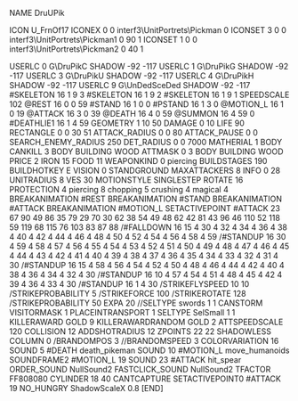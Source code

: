 NAME DruUPik

ICON U_FrnOf17
ICONEX 0 0 interf3\UnitPortrets\Pickman 0
ICONSET 3 0 0 interf3\UnitPortrets\Pickman1 0 90 1
ICONSET 1 0 0 interf3\UnitPortrets\Pickman2 0 40 1

USERLC 			0 G\DruPikC SHADOW -92 -117
USERLC 			1 G\DruPikG SHADOW -92 -117
USERLC 			3 G\DruPikU SHADOW -92 -117
USERLC 			4 G\DruPikH SHADOW -92 -117
USERLC 			9 G\UnDedSceDed SHADOW -92 -117
#SKELETON               16 1 9 3
#SKELETON               16 1 9 2
#SKELETON               16 1 9 1
SPEEDSCALE 102
@REST      16 0 0 59
#STAND     16 1 0 0
#PSTAND    16 1 3 0
@MOTION_L  16 1 0 19
@ATTACK    16 3 0 39
@DEATH     16 4 0 59
@SUMMON    16 4 59 0
#DEATHLIE1 16 1 4 59
GEOMETRY 1 10 50
DAMAGE   0 10
LIFE     90
RECTANGLE 0 0 30 51
ATTACK_RADIUS 0 0 80
ATTACK_PAUSE 0 0
SEARCH_ENEMY_RADIUS 250
DET_RADIUS 0 0 7000
MATHERIAL 1 BODY
CANKILL 3 BODY BUILDING WOOD 
ATTMASK 0 3 BODY BUILDING WOOD 
PRICE 2 IRON 15 FOOD 11
WEAPONKIND 0 piercing
BUILDSTAGES 190
BUILDHOTKEY E
VISION 0
STANDGROUND
MAXATTACKERS 8
INFO 0 28
UNITRADIUS 8
VES 30
MOTIONSTYLE SINGLESTEP
ROTATE 16
PROTECTION 4 piercing 8 chopping 5 crushing 4 magical 4
BREAKANIMATION #REST
BREAKANIMATION #STAND
BREAKANIMATION #ATTACK
BREAKANIMATION #MOTION_L
SETACTIVEPOINT #ATTACK 23 67 90 49 86 35 79 29 70 30 62 38 54 49 48 62 42 81 43 96 46 110 52 118 59 119 68 115 76 103 83 87 88
/#FALLDOWN 16 15 4 30 4 32 4 34 4 36 4 38 4 40 4 42 4 44 4 46 4 48 4 50 4 52 4 54 4 56 4 58 4 59
/#STANDUP 16 30 4 59 4 58 4 57 4 56 4 55 4 54 4 53 4 52 4 51 4 50 4 49 4 48 4 47 4 46 4 45 4 44 4 43 4 42 4 41 4 40 4 39 4 38 4 37 4 36 4 35 4 34 4 33 4 32 4 31 4 30
/#STANDUP 16 15 4 58 4 56 4 54 4 52 4 50 4 48 4 46 4 44 4 42 4 40 4 38 4 36 4 34 4 32 4 30
/#STANDUP 16 10  4 57  4 54  4 51  4 48  4 45  4 42  4 39  4 36  4 33  4 30
/#STANDUP 16 1  4 30
/STRIKEFLYSPEED 10 10
/STRIKEPROBABILITY 5
/STRIKEFORCE 100
/STRIKEROTATE 128
/STRIKEPROBABILITY 50
EXPA 20
//SELTYPE swords 1 1
CANSTORM
VISITORMASK 1
PLACEINTRANSPORT 1
SELTYPE SelSmall 1 1
KILLERAWARD             GOLD 9
KILLERAWARDRANDOM       GOLD 2
ATTSPEEDSCALE 120
COLLISION 12
ADDSHOTRADIUS 12
ZPOINTS 22 22
SHADOWLESS
COLUMN 0
/BRANDOMPOS 3
//BRANDOMSPEED 3
COLORVARIATION 16
SOUND 5 #DEATH death_pikeman
SOUND 10 #MOTION_L move_humanoids
SOUNDFRAME2 #MOTION_L 19
SOUND 23 #ATTACK hit_spear
ORDER_SOUND NullSound2
FASTCLICK_SOUND NullSound2
TFACTOR FF808080
CYLINDER 18 40
CANTCAPTURE
SETACTIVEPOINT0 #ATTACK 19 
NO_HUNGRY
ShadowScaleX 0.8
[END]
